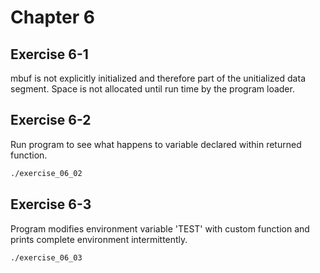 # Chapter 6

## Exercise 6-1

mbuf is not explicitly initialized and therefore part of the unitialized data segment. Space is not allocated until run time by the program loader.

## Exercise 6-2

Run program to see what happens to variable declared within returned function.

```sh
./exercise_06_02
```

## Exercise 6-3

Program modifies environment variable 'TEST' with custom function and prints complete environment intermittently.

```sh
./exercise_06_03
```
